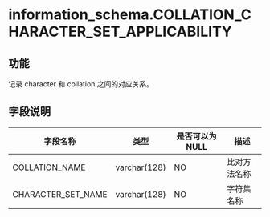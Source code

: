 information_schema.COLLATION_CHARACTER_SET_APPLICABILITY
=============================================================================

功能
-----------

记录 character 和 collation 之间的对应关系。

字段说明
-------------

|      **字段名称**      |    **类型**    | **是否可以为 NULL** | **描述** |
|--------------------|--------------|----------------|--------|
| COLLATION_NAME     | varchar(128) | NO             | 比对方法名称 |
| CHARACTER_SET_NAME | varchar(128) | NO             | 字符集名称  |
